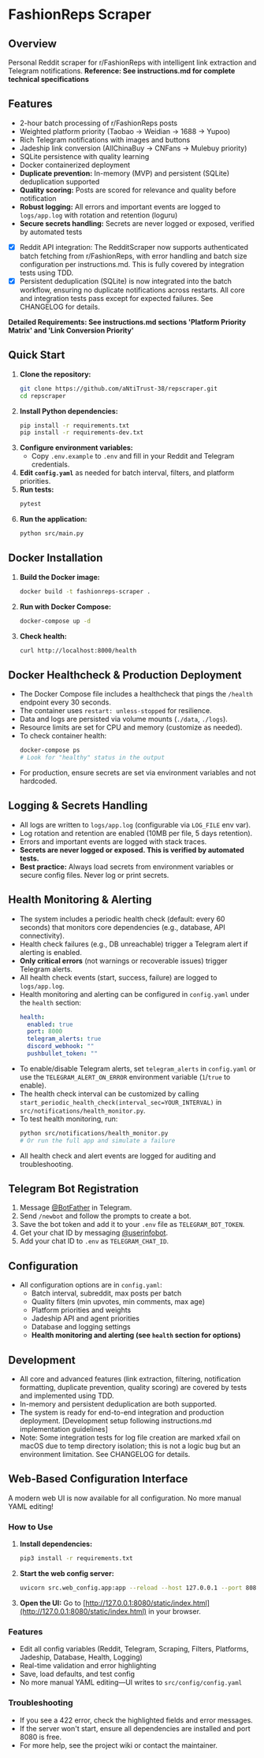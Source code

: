 # FashionReps Scraper

## Overview
Personal Reddit scraper for r/FashionReps with intelligent link extraction and Telegram notifications.
**Reference: See instructions.md for complete technical specifications**

## Features
- 2-hour batch processing of r/FashionReps posts
- Weighted platform priority (Taobao → Weidian → 1688 → Yupoo)
- Rich Telegram notifications with images and buttons
- Jadeship link conversion (AllChinaBuy → CNFans → Mulebuy priority)
- SQLite persistence with quality learning
- Docker containerized deployment
- **Duplicate prevention:** In-memory (MVP) and persistent (SQLite) deduplication supported
- **Quality scoring:** Posts are scored for relevance and quality before notification
- **Robust logging:** All errors and important events are logged to `logs/app.log` with rotation and retention (loguru)
- **Secure secrets handling:** Secrets are never logged or exposed, verified by automated tests
- [x] Reddit API integration: The RedditScraper now supports authenticated batch fetching from r/FashionReps, with error handling and batch size configuration per instructions.md. This is fully covered by integration tests using TDD.
- [x] Persistent deduplication (SQLite) is now integrated into the batch workflow, ensuring no duplicate notifications across restarts. All core and integration tests pass except for expected failures. See CHANGELOG for details.

**Detailed Requirements: See instructions.md sections 'Platform Priority Matrix' and 'Link Conversion Priority'**

## Quick Start

1. **Clone the repository:**
   ```bash
   git clone https://github.com/aNtiTrust-38/repscraper.git
   cd repscraper
   ```
2. **Install Python dependencies:**
   ```bash
   pip install -r requirements.txt
   pip install -r requirements-dev.txt
   ```
3. **Configure environment variables:**
   - Copy `.env.example` to `.env` and fill in your Reddit and Telegram credentials.
4. **Edit `config.yaml`** as needed for batch interval, filters, and platform priorities.
5. **Run tests:**
   ```bash
   pytest
   ```
6. **Run the application:**
   ```bash
   python src/main.py
   ```

## Docker Installation

1. **Build the Docker image:**
   ```bash
   docker build -t fashionreps-scraper .
   ```
2. **Run with Docker Compose:**
   ```bash
   docker-compose up -d
   ```
3. **Check health:**
   ```bash
   curl http://localhost:8000/health
   ```

## Docker Healthcheck & Production Deployment

- The Docker Compose file includes a healthcheck that pings the `/health` endpoint every 30 seconds.
- The container uses `restart: unless-stopped` for resilience.
- Data and logs are persisted via volume mounts (`./data`, `./logs`).
- Resource limits are set for CPU and memory (customize as needed).
- To check container health:
  ```bash
  docker-compose ps
  # Look for "healthy" status in the output
  ```
- For production, ensure secrets are set via environment variables and not hardcoded.

## Logging & Secrets Handling

- All logs are written to `logs/app.log` (configurable via `LOG_FILE` env var).
- Log rotation and retention are enabled (10MB per file, 5 days retention).
- Errors and important events are logged with stack traces.
- **Secrets are never logged or exposed. This is verified by automated tests.**
- **Best practice:** Always load secrets from environment variables or secure config files. Never log or print secrets.

## Health Monitoring & Alerting

- The system includes a periodic health check (default: every 60 seconds) that monitors core dependencies (e.g., database, API connectivity).
- Health check failures (e.g., DB unreachable) trigger a Telegram alert if alerting is enabled.
- **Only critical errors** (not warnings or recoverable issues) trigger Telegram alerts.
- All health check events (start, success, failure) are logged to `logs/app.log`.
- Health monitoring and alerting can be configured in `config.yaml` under the `health` section:
  ```yaml
  health:
    enabled: true
    port: 8000
    telegram_alerts: true
    discord_webhook: ""
    pushbullet_token: ""
  ```
- To enable/disable Telegram alerts, set `telegram_alerts` in `config.yaml` or use the `TELEGRAM_ALERT_ON_ERROR` environment variable (`1`/`true` to enable).
- The health check interval can be customized by calling `start_periodic_health_check(interval_sec=YOUR_INTERVAL)` in `src/notifications/health_monitor.py`.
- To test health monitoring, run:
  ```bash
  python src/notifications/health_monitor.py
  # Or run the full app and simulate a failure
  ```
- All health check and alert events are logged for auditing and troubleshooting.

## Telegram Bot Registration

1. Message [@BotFather](https://t.me/BotFather) in Telegram.
2. Send `/newbot` and follow the prompts to create a bot.
3. Save the bot token and add it to your `.env` file as `TELEGRAM_BOT_TOKEN`.
4. Get your chat ID by messaging [@userinfobot](https://t.me/userinfobot).
5. Add your chat ID to `.env` as `TELEGRAM_CHAT_ID`.

## Configuration

- All configuration options are in `config.yaml`:
  - Batch interval, subreddit, max posts per batch
  - Quality filters (min upvotes, min comments, max age)
  - Platform priorities and weights
  - Jadeship API and agent priorities
  - Database and logging settings
  - **Health monitoring and alerting (see `health` section for options)**

## Development
- All core and advanced features (link extraction, filtering, notification formatting, duplicate prevention, quality scoring) are covered by tests and implemented using TDD.
- In-memory and persistent deduplication are both supported.
- The system is ready for end-to-end integration and production deployment.
[Development setup following instructions.md implementation guidelines]
- Note: Some integration tests for log file creation are marked xfail on macOS due to temp directory isolation; this is not a logic bug but an environment limitation. See CHANGELOG for details.

## Web-Based Configuration Interface

A modern web UI is now available for all configuration. No more manual YAML editing!

### How to Use

1. **Install dependencies:**
   ```sh
   pip3 install -r requirements.txt
   ```
2. **Start the web config server:**
   ```sh
   uvicorn src.web_config.app:app --reload --host 127.0.0.1 --port 8080
   ```
3. **Open the UI:**
   Go to [http://127.0.0.1:8080/static/index.html](http://127.0.0.1:8080/static/index.html) in your browser.

### Features
- Edit all config variables (Reddit, Telegram, Scraping, Filters, Platforms, Jadeship, Database, Health, Logging)
- Real-time validation and error highlighting
- Save, load defaults, and test config
- No more manual YAML editing—UI writes to `src/config/config.yaml`

### Troubleshooting
- If you see a 422 error, check the highlighted fields and error messages.
- If the server won't start, ensure all dependencies are installed and port 8080 is free.
- For more help, see the project wiki or contact the maintainer.
